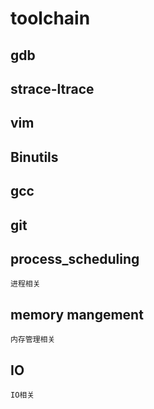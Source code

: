 # toolchain
## gdb
## strace-ltrace
## vim 
## Binutils
## gcc
## git
## process_scheduling
    进程相关
## memory mangement
    内存管理相关
## IO
    IO相关

